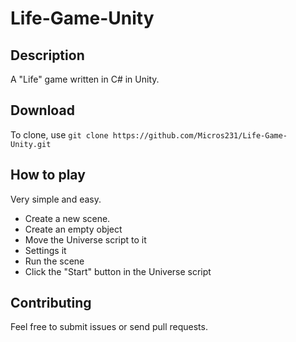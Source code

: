 # Life-Game-Unity

## Description
A "Life" game written in C# in Unity.

## Download
To clone, use `git clone https://github.com/Micros231/Life-Game-Unity.git`  

## How to play
Very simple and easy.  

* Create a new scene.
* Create an empty object
* Move the Universe script to it
* Settings it
* Run the scene
* Click the "Start" button in the Universe script

## Contributing
Feel free to submit issues or send pull requests.
